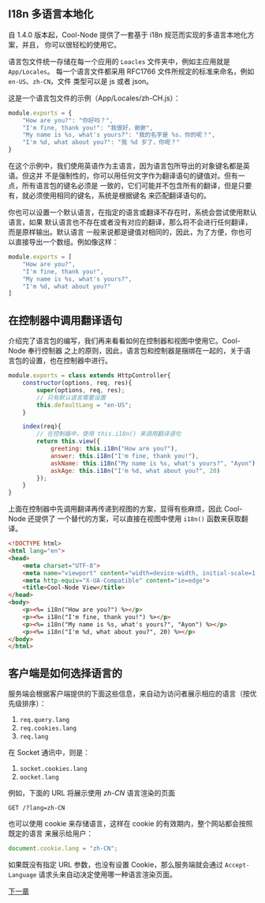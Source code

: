 ## I18n 多语言本地化

自 1.4.0 版本起，Cool-Node 提供了一套基于 i18n 规范而实现的多语言本地化方案，并且，
你可以很轻松的使用它。

语言包文件统一存储在每一个应用的 `Loacles` 文件夹中，例如主应用就是 `App/Locales`。
每一个语言文件都采用 RFC1766 文件所规定的标准来命名，例如 `en-US`、`zh-CN`，文件
类型可以是 js 或者 json。

这是一个语言包文件的示例（App/Locales/zh-CH.js）：

```javascript
module.exports = {
    "How are you?": "你好吗？",
    "I'm fine, thank you!": "我很好，谢谢",
    "My name is %s, what's yours?": "我的名字是 %s，你的呢？",
    "I'm %d, what about you?": "我 %d 岁了，你呢？"
}
```

在这个示例中，我们使用英语作为主语言，因为语言包所导出的对象键名都是英语。但这并
不是强制性的，你可以用任何文字作为翻译语句的键值对。但有一点，所有语言包的键名必须是
一致的，它们可能并不包含所有的翻译，但是只要有，就必须使用相同的键名，系统是根据键名
来匹配翻译语句的。

你也可以设置一个默认语言，在指定的语言或翻译不存在时，系统会尝试使用默认语言，如果
默认语言也不存在或者没有对应的翻译，那么将不会进行任何翻译，而是原样输出。默认语言
一般来说都是键值对相同的，因此，为了方便，你也可以直接导出一个数组。例如像这样：

```javascript
module.exports = [
    "How are you?",
    "I'm fine, thank you!",
    "My name is %s, what's yours?",
    "I'm %d, what about you?"
]
```

## 在控制器中调用翻译语句

介绍完了语言包的编写，我们再来看看如何在控制器和视图中使用它。Cool-Node 奉行控制器
之上的原则，因此，语言包和控制器是捆绑在一起的，关于语言包的设置，也在控制器中进行。

```javascript
module.exports = class extends HttpController{
    constructor(options, req, res){
        super(options, req, res);
        // 只有默认语言需要设置
        this.defaultLang = "en-US";
    }

    index(req){
        // 在控制器中，使用 this.i18n() 来调用翻译语句
        return this.view({
            greeting: this.i18n("How are you?"),
            answer: this.i18n("I'm fine, thank you!"),
            askName: this.i18n("My name is %s, what's yours?", "Ayon"),
            askAge: this.i18n("I'm %d, what about you?", 20)
        });
    }
}
```

上面在控制器中先调用翻译再传递到视图的方案，显得有些麻烦，因此 Cool-Node 还提供了
一个替代的方案，可以直接在视图中使用 `i18n()` 函数来获取翻译。

```html
<!DOCTYPE html>
<html lang="en">
<head>
    <meta charset="UTF-8">
    <meta name="viewport" content="width=device-width, initial-scale=1.0">
    <meta http-equiv="X-UA-Compatible" content="ie=edge">
    <title>Cool-Node View</title>
</head>
<body>
    <p><%= i18n("How are you?") %></p>
    <p><%= i18n("I'm fine, thank you!") %></p>
    <p><%= i18n("My name is %s, what's yours?", "Ayon") %></p>
    <p><%= i18n("I'm %d, what about you?", 20) %></p>
</body>
</html>
```

## 客户端是如何选择语言的

服务端会根据客户端提供的下面这些信息，来自动为访问者展示相应的语言（按优先级排序）：

1. `req.query.lang`
2. `req.cookies.lang`
3. `req.lang`

在 Socket 通讯中，则是：

1. `socket.cookies.lang`
2. `oocket.lang`

例如，下面的 URL 将展示使用 *zh-CN* 语言渲染的页面

```
GET /?lang=zh-CN
```

也可以使用 cookie 来存储语言，这样在 cookie 的有效期内，整个网站都会按照既定的语言
来展示给用户：

```javascript
document.cookie.lang = "zh-CN";
```

如果既没有指定 URL 参数，也没有设置 Cookie，那么服务端就会通过 `Accept-Language` 
请求头来自动决定使用哪一种语言渲染页面。

[下一章](Advanced)